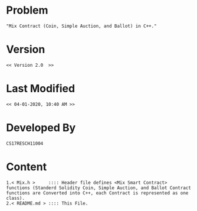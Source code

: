 # Problem 
	"Mix Contract (Coin, Simple Auction, and Ballot) in C++."

# Version
	<< Version 2.0  >>
	
# Last Modified
	<< 04-01-2020, 10:40 AM >>

# Developed By
	CS17RESCH11004

# Content
	1.< Mix.h >     :::: Header file defines <Mix Smart Contract> functions (Standerd Solidity Coin, Simple Auction, and Ballot Contract functions are Converted into C++, each Contract is represented as one class).
	2.< README.md > :::: This File.
